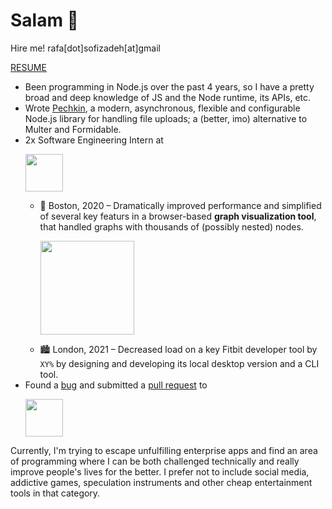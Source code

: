 # Salam 🤝

Hire me! rafa[dot]sofizadeh[at]gmail

[RESUME](https://docs.google.com/document/d/1PVYtZArJdHwW9TAX3lf8tHeDizbrCXukz_q9uflzIf0/edit?usp=sharing)

- Been programming in Node.js over the past 4 years, so I have a pretty broad and deep knowledge of JS and the Node runtime, its APIs, etc.
- Wrote [Pechkin](https://github.com/rafasofizada/pechkin), a modern, asynchronous, flexible and configurable Node.js library for handling file uploads; a (better, imo) alternative to Multer and Formidable.
- 2x Software Engineering Intern at <p><img src="https://user-images.githubusercontent.com/19387589/206187602-2aaad54d-e014-418e-a121-8c483b13bb72.png" height="60" /></p>
  - 🌆 Boston, 2020 – Dramatically improved performance and simplified of several key featurs in a browser-based **graph visualization tool**, that handled graphs with thousands of (possibly nested) nodes. <p><img src="https://upload.wikimedia.org/wikipedia/commons/b/b3/Google_Cloud_Network_Topology_-_External_Load_Balancer_Architecture.png" height="150" /></p>
  - 🏙 London, 2021 – Decreased load on a key Fitbit developer tool by `XY%` by designing and developing its local desktop version and a CLI tool.
- Found a [bug](https://github.com/microsoft/TypeScript/issues/42264#issue-782488160) and submitted a [pull request](https://github.com/microsoft/TypeScript/pull/45810) to <p><img src="https://user-images.githubusercontent.com/19387589/206193677-a101a561-3ad4-4426-a1f9-04d3490ab1e5.png" height="60"/></p>

Currently, I'm trying to escape unfulfilling enterprise apps and find an area of programming where I can be both challenged technically and really improve people's lives for the better. I prefer not to include social media, addictive games, speculation instruments and other cheap entertainment tools in that category.
